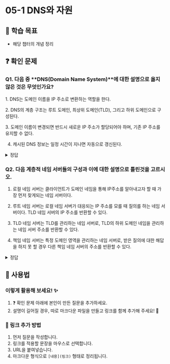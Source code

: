 # 05-1 DNS와 자원

## 📌 학습 목표
- 해당 챕터의 개념 정리

## ❓ 확인 문제

### Q1. 다음 중 **DNS(Domain Name System)**에 대한 설명으로 옳지 않은 것은 무엇인가요?

1️. DNS는 도메인 이름을 IP 주소로 변환하는 역할을 한다.

2️. DNS의 계층 구조는 루트 도메인, 최상위 도메인(TLD), 그리고 하위 도메인으로 구성된다.

3️. 도메인 이름이 변경되면 반드시 새로운 IP 주소가 할당되어야 하며, 기존 IP 주소를 유지할 수 없다.

4. 캐시된 DNS 정보는 일정 시간이 지나면 자동으로 갱신된다.

<details>
<summary>정답</summary>

**3. 도메인 이름이 변경되면 반드시 새로운 IP 주소가 할당되어야 하며, 기존 IP 주소를 유지할 수 없다. X**   
  - 도메인 이름이 변경되더라도 기존 IP 주소를 유지할 수도 있다.
  - DNS 설정을 변경하면 도메인과 특정 IP 주소 간의 매핑을 변경할 수 있다.

**[해설]**

**1. DNS는 도메인 이름을 IP 주소로 변환하는 역할을 한다. O**   
  -  사용자가 도메인(예: google.com)을 입력하면, DNS가 해당 도메인에 대응하는 IP 주소를 찾아 연결한다.


**2. DNS의 계층 구조는 루트 도메인, 최상위 도메인(TLD), 그리고 하위 도메인으로 구성된다. O**   
  - 예를 들어 www.example.com에서 .com은 최상위 도메인(TLD), example은 도메인 이름, www는 하위 도메인이다.
  

**4. 캐시된 DNS 정보는 일정 시간이 지나면 자동으로 갱신된다.  O** 
  - TTL(Time To Live) 값에 따라 일정 시간이 지나면 DNS 캐시는 자동으로 갱신된다.
  
---
</details> 

### Q2. 다음 계층적 네임 서버들의 구성과 이에 대한 설명으로 틀린것을 고르시오.

1. 로컬 네임 서버는 클라이언트가 도메인 네임을 통해 IP주소를 알아내고자 할 때 가장 먼저 찾게되는 네임 서버이다.

2. 루트 네임 서버는 로컬 네임 서버가 대응되는 IP 주소를 모를 때 질의를 하는 네임 서버이다. TLD 네임 서버의 IP 주소를 반환할 수 있다.

3. TLD 네임 서버는 TLD를 관리하는 네임 서버로, TLD의 하위 도메인 네임을 관리하는 네임 서버 주소를 반환할 수 있다.

4. 책임 네임 서버는 특정 도메인 영역을 관리하는 네임 서버로, 받은 질의에 대한 해답을 하지 못 할 경우 다른 책임 네임 서버의 주소를 반환할 수 있다.

<details>
<summary>정답</summary>

#### 4. 책임 네임 서버는 특정 도메인 영역을 관리하는 네임 서버로, 받은 질의에 대한 해답을 하지 못 할 경우 다른 책임 네임 서버의 주소를 반환할 수 있다.

**[해설]**
- 책임 네임 서버는 질의를 다른 네임 서버로 떠넘기지 않고, 곧바로 답한다.



</details>


## 📝 사용법  
### 이렇게 활용해 보세요! ✨  
1. ❓ 확인 문제 아래에 본인이 만든 질문을 추가하세요.  
2. 설명이 길어질 경우, 따로 마크다운 파일을 만들고 링크를 함께 추가해 주세요! 🔗  

### 🔗 링크 추가 방법  
1. 먼저 질문을 작성합니다.  
2. 링크를 적용할 문장을 마우스로 선택합니다.  
3. URL을 붙여넣습니다.  
4. 마크다운 형식으로 `[내용](링크)` 형태로 정리됩니다.  
